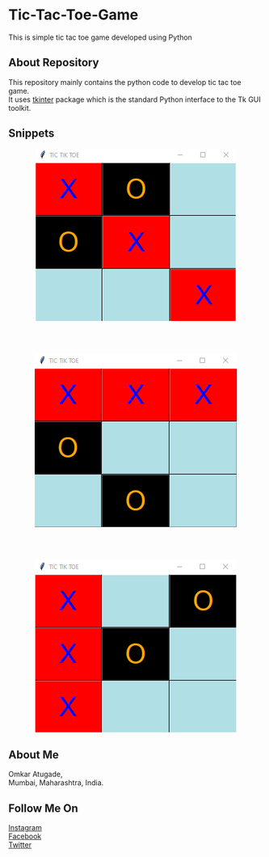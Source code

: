 # Tic-Tac-Toe-Game
This is simple tic tac toe game developed using Python

## About Repository
This repository mainly contains the python code to develop tic tac toe game.<br> 
It uses [tkinter](https://docs.python.org/3/library/tkinter.html) package which is the standard Python interface to the Tk GUI toolkit.

## Snippets
 <p align='center'>
  <img src="ttt1.png">
  </p>
 <br>
 <br>
 <p align='center'>
  <img src="ttt2.png">
  </p>
  
 <br>
 <br>
 
 <p align='center'>
  <img src="ttt3.png">
  </p>
 
## About Me 
 
 Omkar Atugade,<br>
 Mumbai, Maharashtra, India.
 
## Follow Me On
 
  [Instagram](https://www.instagram.com/omi_atugade)<br>
  [Facebook](https://www.facebook.com/Omkar-Atugade)<br>
  [Twitter](https://www.twitter.com/Atugade-Omkar)

